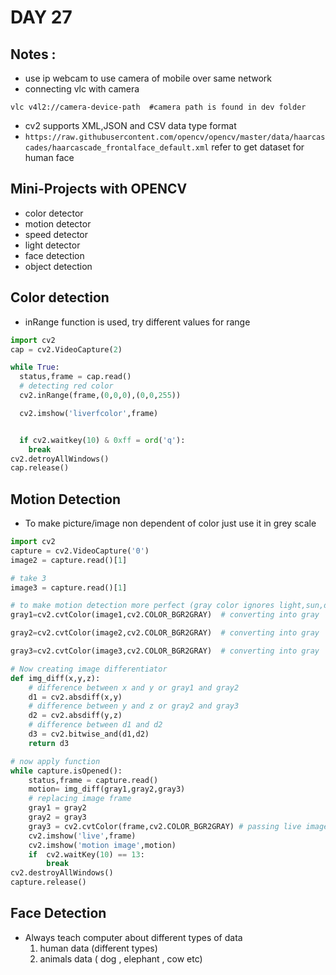 # DAY 27

## Notes :  
  * use ip webcam to use camera of mobile over same network
  * connecting vlc with camera
  ```
  vlc v4l2://camera-device-path  #camera path is found in dev folder
  ```
  * cv2 supports XML,JSON and CSV data type format
  * ```https://raw.githubusercontent.com/opencv/opencv/master/data/haarcascades/haarcascade_frontalface_default.xml``` refer to get dataset for human face

## Mini-Projects with OPENCV
  * color detector
  * motion detector
  * speed detector
  * light detector
  * face detection
  * object detection

## Color detection
  * inRange function is used, try different values for range

```py
import cv2
cap = cv2.VideoCapture(2)

while True:
  status,frame = cap.read()
  # detecting red color
  cv2.inRange(frame,(0,0,0),(0,0,255))

  cv2.imshow('liverfcolor',frame)


  if cv2.waitkey(10) & 0xff = ord('q'):
    break
cv2.detroyAllWindows()
cap.release()
```

## Motion Detection
  * To make picture/image non dependent of color just use it in grey scale

```py
import cv2
capture = cv2.VideoCapture('0')
image2 = capture.read()[1]

# take 3
image3 = capture.read()[1]

# to make motion detection more perfect (gray color ignores light,sun,dust etc)
gray1=cv2.cvtColor(image1,cv2.COLOR_BGR2GRAY)  # converting into gray

gray2=cv2.cvtColor(image2,cv2.COLOR_BGR2GRAY)  # converting into gray

gray3=cv2.cvtColor(image3,cv2.COLOR_BGR2GRAY)  # converting into gray

# Now creating image differentiator
def img_diff(x,y,z):
    # difference between x and y or gray1 and gray2
    d1 = cv2.absdiff(x,y)
    # difference between y and z or gray2 and gray3
    d2 = cv2.absdiff(y,z)
    # difference between d1 and d2
    d3 = cv2.bitwise_and(d1,d2)
    return d3

# now apply function
while capture.isOpened():
    status,frame = capture.read()
    motion= img_diff(gray1,gray2,gray3)
    # replacing image frame
    gray1 = gray2
    gray2 = gray3
    gray3 = cv2.cvtColor(frame,cv2.COLOR_BGR2GRAY) # passing live image 2 gray 3
    cv2.imshow('live',frame)
    cv2.imshow('motion image',motion)
    if  cv2.waitKey(10) == 13:
        break
cv2.destroyAllWindows()
capture.release()                   
```

## Face Detection
  * Always teach computer about different types of data
    1. human data (different types)
    2. animals data ( dog , elephant , cow etc)
